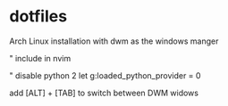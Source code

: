 # dotfiles  
Arch Linux installation with dwm as the windows manger

" include in nvim

" disable python 2
let g:loaded_python_provider = 0

add [ALT] + [TAB] to switch between DWM widows
